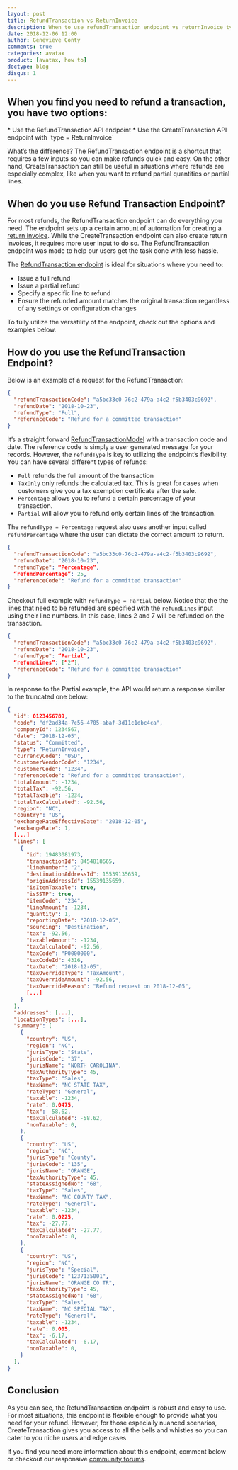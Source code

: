 ```yaml
---
layout: post
title: RefundTransaction vs ReturnInvoice
description: When to use refundTransaction endpoint vs returnInvoice type with createTransaction endpoint
date: 2018-12-06 12:00
author: Genevieve Conty
comments: true
categories: avatax
product: [avatax, how to]
doctype: blog
disqus: 1
---
```


<h2>When you find you need to refund a transaction, you have two options:</h2>
* Use the RefundTransaction API endpoint
* Use the CreateTransaction API endpoint with `type = ReturnInvoice`

What’s the difference? The RefundTransaction endpoint is a shortcut that requires a few inputs so you can make refunds quick and easy. On the other hand, CreateTransaction can still be useful in situations where refunds are especially complex, like when you want to refund partial quantities or partial lines. 

<h2>When do you use Refund Transaction Endpoint?</h2>

For most refunds, the RefundTransaction endpoint can do everything you need. The endpoint sets up a certain amount of automation for creating a [return invoice](https://developer.avalara.com/api-reference/avatax/rest/v2/models/enums/DocumentType/#comment-3475229272). While the CreateTransaction endpoint can also create return invoices, it requires more user input to do so. The RefundTransaction endpoint was made to help our users get the task done with less hassle. 

The [RefundTransaction endpoint](https://developer.avalara.com/api-reference/avatax/rest/v2/methods/Transactions/RefundTransaction/#comment-3895519974) is ideal for situations where you need to:
* Issue a full refund
* Issue a partial refund
* Specify a specific line to refund
* Ensure the refunded amount matches the original transaction regardless of any settings or configuration changes

To fully utilize the versatility of the endpoint, check out the options and examples below. 

<h2>How do you use the RefundTransaction Endpoint?</h2>

Below is an example of a request for the RefundTransaction:
```json
{
  "refundTransactionCode": "a5bc33c0-76c2-479a-a4c2-f5b3403c9692",
  "refundDate": "2018-10-23",
  "refundType": "Full",
  "referenceCode": "Refund for a committed transaction"
}
```
It’s a straight forward [RefundTransactionModel](https://developer.avalara.com/api-reference/avatax/rest/v2/models/RefundTransactionModel/#comment-3838867467) with a transaction code and date. The reference code is simply a user generated message for your records. However, the `refundType` is key to utilizing the endpoint’s flexibility. You can have several different types of refunds: 

* `Full` refunds the full amount of the transaction
* `TaxOnly` only refunds the calculated tax. This is great for cases when customers give you a tax exemption certificate after the sale.
* `Percentage` allows you to refund a certain percentage of your transaction.
* `Partial` will allow you to refund only certain lines of the transaction.


The  `refundType = Percentage` request also uses another input called `refundPercentage` where the user can dictate the correct amount to return. 
```json
{
  "refundTransactionCode": "a5bc33c0-76c2-479a-a4c2-f5b3403c9692",
  "refundDate": "2018-10-23",
  "refundType": “Percentage”,
  “refundPercentage”: 25,
  "referenceCode": "Refund for a committed transaction"
}
```

Checkout full example with `refundType = Partial` below. Notice that the the lines that need to be refunded are specified with the  `refundLines` input using their line numbers. In this case, lines 2 and 7 will be refunded on the transaction.
```json
{
  "refundTransactionCode": "a5bc33c0-76c2-479a-a4c2-f5b3403c9692",
  "refundDate": "2018-10-23",
  "refundType": “Partial”,
  “refundLines”: [“2”],
  "referenceCode": "Refund for a committed transaction"
}
```

In response to the Partial example, the API would return a response similar to the truncated one below:
```json
{
  "id": 0123456789,
  "code": "df2ad34a-7c56-4705-abaf-3d11c1dbc4ca",
  "companyId": 1234567,
  "date": "2018-12-05",
  "status": "Committed",
  "type": "ReturnInvoice",
  "currencyCode": "USD",
  "customerVendorCode": "1234",
  "customerCode": "1234",
  "referenceCode": "Refund for a committed transaction",
  "totalAmount": -1234,
  "totalTax": -92.56,
  "totalTaxable": -1234,
  "totalTaxCalculated": -92.56,
  "region": "NC",
  "country": "US",
  "exchangeRateEffectiveDate": "2018-12-05",
  "exchangeRate": 1,
  [...]
  "lines": [
    {
      "id": 19483081973,
      "transactionId": 8454818665,
      "lineNumber": "2",
      "destinationAddressId": 15539135659,
      "originAddressId": 15539135659,
      "isItemTaxable": true,
      "isSSTP": true,
      "itemCode": "234",
      "lineAmount": -1234,
      "quantity": 1,
      "reportingDate": "2018-12-05",
      "sourcing": "Destination",
      "tax": -92.56,
      "taxableAmount": -1234,
      "taxCalculated": -92.56,
      "taxCode": "P0000000",
      "taxCodeId": 4316,
      "taxDate": "2018-12-05",
      "taxOverrideType": "TaxAmount",
      "taxOverrideAmount": -92.56,
      "taxOverrideReason": "Refund request on 2018-12-05",
      [...]
    }
  ],
  "addresses": [...],
  "locationTypes": [...],
  "summary": [
    {
      "country": "US",
      "region": "NC",
      "jurisType": "State",
      "jurisCode": "37",
      "jurisName": "NORTH CAROLINA",
      "taxAuthorityType": 45,
      "taxType": "Sales",
      "taxName": "NC STATE TAX",
      "rateType": "General",
      "taxable": -1234,
      "rate": 0.0475,
      "tax": -58.62,
      "taxCalculated": -58.62,
      "nonTaxable": 0,
    },
    {
      "country": "US",
      "region": "NC",
      "jurisType": "County",
      "jurisCode": "135",
      "jurisName": "ORANGE",
      "taxAuthorityType": 45,
      "stateAssignedNo": "68",
      "taxType": "Sales",
      "taxName": "NC COUNTY TAX",
      "rateType": "General",
      "taxable": -1234,
      "rate": 0.0225,
      "tax": -27.77,
      "taxCalculated": -27.77,
      "nonTaxable": 0,
    },
    {
      "country": "US",
      "region": "NC",
      "jurisType": "Special",
      "jurisCode": "1237135001",
      "jurisName": "ORANGE CO TR",
      "taxAuthorityType": 45,
      "stateAssignedNo": "68",
      "taxType": "Sales",
      "taxName": "NC SPECIAL TAX",
      "rateType": "General",
      "taxable": -1234,
      "rate": 0.005,
      "tax": -6.17,
      "taxCalculated": -6.17,
      "nonTaxable": 0,
    }
  ],
}
```

<h2>Conclusion</h2>
As you can see, the RefundTransaction endpoint is robust and easy to use. For most situations, this endpoint is flexible enough to provide what you need for your refund. However, for those especially nuanced scenarios, CreateTransaction gives you access to all the bells and whistles so you can cater to you niche users and edge cases. 

If you find you need more information about this endpoint, comment below or checkout our responsive [community forums](https://community.avalara.com/avalara/category_sets/developers). 